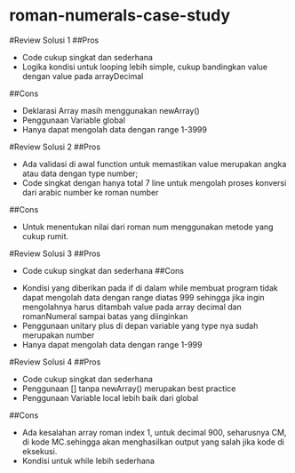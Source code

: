 # roman-numerals-case-study

#Review Solusi 1
##Pros
+ Code cukup singkat dan sederhana
+ Logika kondisi untuk looping lebih simple, cukup bandingkan value dengan value pada arrayDecimal

##Cons
- Deklarasi Array masih menggunakan newArray()
- Penggunaan Variable global
- Hanya dapat mengolah data dengan range 1-3999

#Review Solusi 2
##Pros
+ Ada validasi di awal function untuk memastikan value merupakan angka atau data dengan type number;
+ Code singkat dengan hanya total 7 line untuk mengolah proses konversi dari arabic number ke roman number

##Cons
- Untuk menentukan nilai dari roman num menggunakan metode yang cukup rumit.


#Review Solusi 3
##Pros
+ Code cukup singkat dan sederhana
##Cons
- Kondisi yang diberikan pada if di dalam while membuat program tidak dapat mengolah data dengan range diatas 999 sehingga jika ingin mengolahnya harus ditambah value pada array decimal dan romanNumeral sampai batas yang diinginkan
- Penggunaan unitary plus di depan variable yang type nya sudah merupakan number
- Hanya dapat mengolah data dengan range 1-999

#Review Solusi 4
##Pros
+ Code cukup singkat dan sederhana
+ Penggunaan [] tanpa newArray() merupakan best practice
+ Penggunaan Variable local lebih baik dari global

##Cons
- Ada kesalahan array roman index 1, untuk decimal 900, seharusnya CM, di kode MC.sehingga akan menghasilkan output yang salah jika kode di eksekusi.
- Kondisi untuk while lebih sederhana
